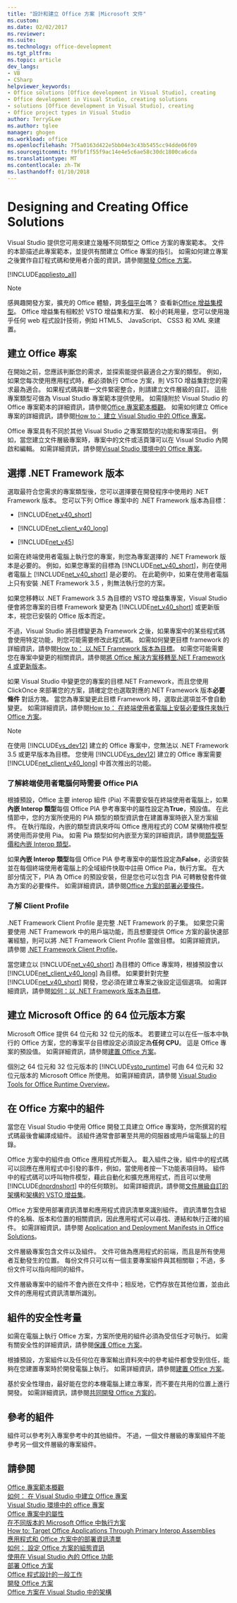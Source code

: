 ```yaml
---
title: "設計和建立 Office 方案 |Microsoft 文件"
ms.custom: 
ms.date: 02/02/2017
ms.reviewer: 
ms.suite: 
ms.technology: office-development
ms.tgt_pltfrm: 
ms.topic: article
dev_langs:
- VB
- CSharp
helpviewer_keywords:
- Office solutions [Office development in Visual Studio], creating
- Office development in Visual Studio, creating solutions
- solutions [Office development in Visual Studio], creating
- Office project types in Visual Studio
author: TerryGLee
ms.author: tglee
manager: ghogen
ms.workload: office
ms.openlocfilehash: 7f5a0163d422e5bb04e3c43b5455cc94dde06f09
ms.sourcegitcommit: f9fbf1f55f9ac14e4e5c6ae58c30dc1800ca6cda
ms.translationtype: MT
ms.contentlocale: zh-TW
ms.lasthandoff: 01/10/2018
---
```

# <a name="designing-and-creating-office-solutions"></a>Designing and Creating Office Solutions
  Visual Studio 提供您可用來建立幾種不同類型之 Office 方案的專案範本。 文件的本節描述此專案範本，並提供有關建立 Office 專案的指引。 如需如何建立專案之後實作自訂程式碼和使用者介面的資訊，請參閱[開發 Office 方案](../vsto/developing-office-solutions.md)。  
  
 [!INCLUDE[appliesto_all](../vsto/includes/appliesto-all-md.md)]  
  
> [!NOTE]  
>  感興趣開發方案，擴充的 Office 體驗，跨[多個平台](https://dev.office.com/add-in-availability)嗎？ 查看新[Office 增益集模型](https://dev.office.com/docs/add-ins/overview/office-add-ins)。 Office 增益集有相較於 VSTO 增益集和方案、 較小的耗用量，您可以使用幾乎任何 web 程式設計技術，例如 HTML5、 JavaScript、 CSS3 和 XML 來建置。  
  
## <a name="creating-office-projects"></a>建立 Office 專案  
 在開始之前，您應該判斷您的需求，並探索能提供最適合之方案的類型。 例如，如果您每次使用應用程式時，都必須執行 Office 方案，則 VSTO 增益集對您的需求最為適合。 如果程式碼與單一文件緊密整合，則請建立文件層級的自訂。 這些專案類型可做為 Visual Studio 專案範本提供使用。 如需隨附於 Visual Studio 的 Office 專案範本的詳細資訊，請參閱[Office 專案範本概觀](../vsto/office-project-templates-overview.md)。 如需如何建立 Office 專案的詳細資訊，請參閱[How to： 建立 Visual Studio 中的 Office 專案](../vsto/how-to-create-office-projects-in-visual-studio.md)。  
  
 Office 專案具有不同於其他 Visual Studio 之專案類型的功能和專案項目。 例如，當您建立文件層級專案時，專案中的文件或活頁簿可以在 Visual Studio 內開啟和編輯。 如需詳細資訊，請參閱[Visual Studio 環境中的 Office 專案](../vsto/office-projects-in-the-visual-studio-environment.md)。  
  
## <a name="choosing-a-net-framework-version"></a>選擇 .NET Framework 版本  
 選取最符合您需求的專案類型後，您可以選擇要在開發程序中使用的 .NET Framework 版本。 您可以下列 Office 專案中的 .NET Framework 版本為目標：  
  
-   [!INCLUDE[net_v40_short](../sharepoint/includes/net-v40-short-md.md)]  
  
-   [!INCLUDE[net_client_v40_long](../vsto/includes/net-client-v40-long-md.md)]  
  
-   [!INCLUDE[net_v45](../vsto/includes/net-v45-md.md)]  
  
 如需在終端使用者電腦上執行您的專案，則您為專案選擇的 .NET Framework 版本是必要的。 例如，如果您專案的目標為 [!INCLUDE[net_v40_short](../sharepoint/includes/net-v40-short-md.md)]，則在使用者電腦上 [!INCLUDE[net_v40_short](../sharepoint/includes/net-v40-short-md.md)] 是必要的。 在此範例中，如果在使用者電腦上只有安裝 .NET Framework 3.5 ，則無法執行您的方案。  
  
 如果您移轉以 .NET Framework 3.5 為目標的 VSTO 增益集專案，Visual Studio 便會將您專案的目標 Framework 變更為 [!INCLUDE[net_v40_short](../sharepoint/includes/net-v40-short-md.md)] 或更新版本，視您已安裝的 Office 版本而定。  
  
 不過，Visual Studio 將目標變更為 Framework 之後，如果專案中的某些程式碼會使用特定功能，則您可能需要修改此程式碼。 如需如何變更目標 framework 的詳細資訊，請參閱[How to： 以.NET Framework 版本為目標](../ide/how-to-target-a-version-of-the-dotnet-framework.md)。 如需您可能需要您在專案中變更的相關資訊，請參閱[將 Office 解決方案移轉至.NET Framework 4 或更新版本](../vsto/migrating-office-solutions-to-the-dotnet-framework-4-or-later.md)。  
  
 如果 Visual Studio 中變更您的專案的目標.NET Framework，而且您使用 ClickOnce 來部署您的方案，請確定您也選取對應的.NET Framework 版本**必要條件** 對話方塊。 當您為專案變更此目標 Framework 時，選取此選項並不會自動變更。 如需詳細資訊，請參閱[How to： 在終端使用者電腦上安裝必要條件來執行 Office 方案](http://msdn.microsoft.com/en-us/74dd2c52-838f-4abf-b2b4-4d7b0c2a0a98)。  
  
> [!NOTE]  
>  在使用 [!INCLUDE[vs_dev12](../vsto/includes/vs-dev12-md.md)] 建立的 Office 專案中，您無法以 .NET Framework 3.5 或更早版本為目標。 您使用 [!INCLUDE[vs_dev12](../vsto/includes/vs-dev12-md.md)] 建立的 Office 專案需要 [!INCLUDE[net_client_v40_long](../vsto/includes/net-client-v40-long-md.md)] 中首次推出的功能。  
  
### <a name="understanding-when-the-office-pias-are-required-on-end-user-computers"></a>了解終端使用者電腦何時需要 Office PIA  
 根據預設，Office 主要 interop 組件 (Pia) 不需要安裝在終端使用者電腦上，如果**內嵌 Interop 類型**每個 Office PIA 參考專案中的屬性設定為**True**，預設值。 在此情節中，您的方案所使用的 PIA 類型的類型資訊會在建置專案時嵌入至方案組件。 在執行階段，內嵌的類型資訊來呼叫 Office 應用程式的 COM 架構物件模型將使用而非使用 Pia。 如需 Pia 類型如何內嵌至方案的詳細資訊，請參閱[類型等價和內嵌 Interop 類型](/dotnet/framework/interop/type-equivalence-and-embedded-interop-types)。  
  
 如果**內嵌 Interop 類型**每個 Office PIA 參考專案中的屬性設定為**False**，必須安裝並在每個終端使用者電腦上的全域組件快取中註冊 Office Pia，執行方案。 在大部分情況下，PIA 為 Office 的預設安裝，但是您也可以包含 PIA 可轉散發套件做為方案的必要條件。 如需詳細資訊，請參閱[Office 方案的部署必要條件](http://msdn.microsoft.com/en-us/9f672809-43a3-40a1-9057-397ce3b5126e)。  
  
### <a name="understanding-the-client-profile"></a>了解 Client Profile  
 .NET Framework Client Profile 是完整 .NET Framework 的子集。 如果您只需要使用 .NET Framework 中的用戶端功能，而且想要提供 Office 方案的最快速部署經驗，則可以將 .NET Framework Client Profile 當做目標。 如需詳細資訊，請參閱 [.NET Framework Client Profile](/dotnet/framework/deployment/client-profile)。  
  
 當您建立以 [!INCLUDE[net_v40_short](../sharepoint/includes/net-v40-short-md.md)] 為目標的 Office 專案時，根據預設會以 [!INCLUDE[net_client_v40_long](../vsto/includes/net-client-v40-long-md.md)] 為目標。 如果要針對完整 [!INCLUDE[net_v40_short](../sharepoint/includes/net-v40-short-md.md)] 開發，您必須在建立專案之後設定這個選項。 如需詳細資訊，請參閱[如何：以 .NET Framework 版本為目標](../ide/how-to-target-a-version-of-the-dotnet-framework.md)。  
  
## <a name="creating-solutions-for-the-64-bit-edition-of-microsoft-office"></a>建立 Microsoft Office 的 64 位元版本方案  
 Microsoft Office 提供 64 位元和 32 位元的版本。 若要建立可以在任一版本中執行的 Office 方案，您的專案平台目標設定必須設定為**任何 CPU**。 這是 Office 專案的預設值。 如需詳細資訊，請參閱[建置 Office 方案](../vsto/building-office-solutions.md)。  
  
 個別之 64 位元和 32 位元版本的 [!INCLUDE[vsto_runtime](../vsto/includes/vsto-runtime-md.md)] 可由 64 位元和 32 位元版本的 Microsoft Office 所使用。 如需詳細資訊，請參閱 [Visual Studio Tools for Office Runtime Overview](../vsto/visual-studio-tools-for-office-runtime-overview.md)。  
  
## <a name="assemblies-in-office-solutions"></a>在 Office 方案中的組件  
 當您在 Visual Studio 中使用 Office 開發工具建立 Office 專案時，您所撰寫的程式碼最後會編譯成組件。 該組件通常會部署至共用的伺服器或用戶端電腦上的目錄。  
  
 Office 方案中的組件由 Office 應用程式所載入。 載入組件之後，組件中的程式碼可以回應在應用程式中引發的事件，例如，當使用者按一下功能表項目時。 組件中的程式碼可以呼叫物件模型，藉此自動化和擴充應用程式，而且可以使用 [!INCLUDE[dnprdnshort](../sharepoint/includes/dnprdnshort-md.md)] 中的任何類別。 如需詳細資訊，請參閱[文件層級自訂的架構](../vsto/architecture-of-document-level-customizations.md)和[架構的 VSTO 增益集](../vsto/architecture-of-vsto-add-ins.md)。  
  
 Office 方案使用部署資訊清單和應用程式資訊清單來識別組件。 資訊清單包含組件的名稱、版本和位置的相關資訊，因此應用程式可以尋找、連結和執行正確的組件。 如需詳細資訊，請參閱 [Application and Deployment Manifests in Office Solutions](../vsto/application-and-deployment-manifests-in-office-solutions.md)。  
  
 文件層級專案包含文件以及組件。 文件可做為應用程式的前端，而且是所有使用者互動發生的位置。 每份文件只可以有一個主要專案組件與其相關聯；不過，多份文件可以指向相同的組件。  
  
 文件層級專案中的組件不會內嵌在文件中；相反地，它們存放在其他位置，並由此文件的應用程式資訊清單所識別。  
  
## <a name="security-considerations-for-assemblies"></a>組件的安全性考量  
 如需在電腦上執行 Office 方案，方案所使用的組件必須為受信任才可執行。 如需有關安全性的詳細資訊，請參閱[保護 Office 方案](../vsto/securing-office-solutions.md)。  
  
 根據預設，方案組件以及任何位在專案輸出資料夾中的參考組件都會受到信任，能夠在您建置專案時於開發電腦上執行。 如需詳細資訊，請參閱[建置 Office 方案](../vsto/building-office-solutions.md)。  
  
 基於安全性理由，最好能在您的本機電腦上建立專案，而不要在共用的位置上進行開發。 如需詳細資訊，請參閱[共同開發 Office 方案的](../vsto/collaborative-development-of-office-solutions.md)。  
  
## <a name="referenced-assemblies"></a>參考的組件  
 組件可以參考列入專案參考中的其他組件。 不過，一個文件層級的專案組件不能參考另一個文件層級的專案組件。  
  
## <a name="see-also"></a>請參閱  
 [Office 專案範本概觀](../vsto/office-project-templates-overview.md)   
 [如何： 在 Visual Studio 中建立 Office 專案](../vsto/how-to-create-office-projects-in-visual-studio.md)   
 [Visual Studio 環境中的 office 專案](../vsto/office-projects-in-the-visual-studio-environment.md)   
 [Office 專案中的屬性](../vsto/properties-in-office-projects.md)   
 [在不同版本的 Microsoft Office 中執行方案](../vsto/running-solutions-in-different-versions-of-microsoft-office.md)   
 [How to: Target Office Applications Through Primary Interop Assemblies](../vsto/how-to-target-office-applications-through-primary-interop-assemblies.md)   
 [應用程式和 Office 方案中的部署資訊清單](../vsto/application-and-deployment-manifests-in-office-solutions.md)   
 [如何： 設定 Office 方案的組態資訊](../vsto/how-to-set-up-configuration-information-for-an-office-solution.md)   
 [使用在 Visual Studio 內的 Office 功能](../vsto/using-office-functionality-inside-of-visual-studio.md)   
 [部署 Office 方案](../vsto/deploying-an-office-solution.md)   
 [Office 程式設計的一般工作](../vsto/common-tasks-in-office-programming.md)   
 [開發 Office 方案](../vsto/developing-office-solutions.md)   
 [Office 方案在 Visual Studio 中的架構](../vsto/architecture-of-office-solutions-in-visual-studio.md)  
  
  